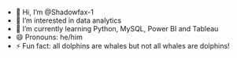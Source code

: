 - 👋 Hi, I’m @Shadowfax-1
- 👀 I’m interested in data analytics
- 🌱 I’m currently learning Python, MySQL, Power BI and Tableau
- 😄 Pronouns: he/him
- ⚡ Fun fact: all dolphins are whales but not all whales are dolphins!

<!---
Shadowfax-1/Shadowfax-1 is a ✨ special ✨ repository because its `README.md` (this file) appears on your GitHub profile.
You can click the Preview link to take a look at your changes.
--->
